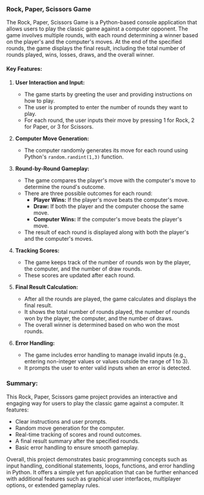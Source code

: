 ### Rock, Paper, Scissors Game

The Rock, Paper, Scissors Game is a Python-based console application that allows users to play the classic game against a computer opponent.
The game involves multiple rounds, with each round determining a winner based on the player's and the computer's moves. At the end of the specified rounds, 
the game displays the final result, including the total number of rounds played, wins, losses, draws, and the overall winner.

#### Key Features:

1. **User Interaction and Input:**
   - The game starts by greeting the user and providing instructions on how to play.
   - The user is prompted to enter the number of rounds they want to play.
   - For each round, the user inputs their move by pressing 1 for Rock, 2 for Paper, or 3 for Scissors.

2. **Computer Move Generation:**
   - The computer randomly generates its move for each round using Python's `random.randint(1,3)` function.

3. **Round-by-Round Gameplay:**
   - The game compares the player's move with the computer's move to determine the round's outcome.
   - There are three possible outcomes for each round:
     - **Player Wins:** If the player's move beats the computer's move.
     - **Draw:** If both the player and the computer choose the same move.
     - **Computer Wins:** If the computer's move beats the player's move.
   - The result of each round is displayed along with both the player's and the computer's moves.

4. **Tracking Scores:**
   - The game keeps track of the number of rounds won by the player, the computer, and the number of draw rounds.
   - These scores are updated after each round.

5. **Final Result Calculation:**
   - After all the rounds are played, the game calculates and displays the final result.
   - It shows the total number of rounds played, the number of rounds won by the player, the computer, and the number of draws.
   - The overall winner is determined based on who won the most rounds.

6. **Error Handling:**
   - The game includes error handling to manage invalid inputs (e.g., entering non-integer values or values outside the range of 1 to 3).
   - It prompts the user to enter valid inputs when an error is detected.

### Summary:

This Rock, Paper, Scissors game project provides an interactive and engaging way for users to play the classic game against a computer. It features:
- Clear instructions and user prompts.
- Random move generation for the computer.
- Real-time tracking of scores and round outcomes.
- A final result summary after the specified rounds.
- Basic error handling to ensure smooth gameplay.

Overall, this project demonstrates basic programming concepts such as input handling, conditional statements, loops, functions, and error handling in Python. 
It offers a simple yet fun application that can be further enhanced with additional features such as graphical user interfaces, multiplayer options, or extended
gameplay rules.

